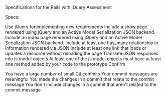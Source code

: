 Specifications for the Rails with jQuery Assessment

Specs:

 Use jQuery for implementing new requirements
 Include a show page rendered using jQuery and an Active Model Serialization JSON backend.
 Include an index page rendered using jQuery and an Active Model Serialization JSON backend.
 Include at least one has_many relationship in information rendered via JSON
 Include at least one link that loads or updates a resource without reloading the page
 Translate JSON responses into js model objects
 At least one of the js model objects must have at least one method added by your code to the prototype
Confirm

 You have a large number of small Git commits
 Your commit messages are meaningful
 You made the changes in a commit that relate to the commit message
 You don't include changes in a commit that aren't related to the commit message